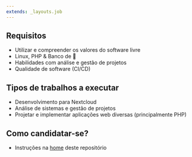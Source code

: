 ```yaml
---
extends: _layouts.job
---
```


## Requisitos
* Utilizar e compreender os valores do software livre
* Linux, PHP & Banco de 🎲
* Habilidades com análise e gestão de projetos
* Qualidade de software (CI/CD)

## Tipos de trabalhos a executar
* Desenvolvimento para Nextcloud
* Análise de sistemas e gestão de projetos
* Projetar e implementar aplicações web diversas (principalmente PHP)

## Como candidatar-se?
* Instruções na [home](/jobs) deste repositório
